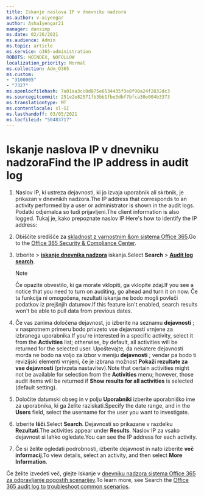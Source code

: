 ```yaml
---
title: Iskanje naslova IP v dnevniku nadzora
ms.author: v-aiyengar
author: AshaIyengar21
manager: dansimp
ms.date: 02/26/2021
ms.audience: Admin
ms.topic: article
ms.service: o365-administration
ROBOTS: NOINDEX, NOFOLLOW
localization_priority: Normal
ms.collection: Adm_O365
ms.custom:
- "3100005"
- "7327"
ms.openlocfilehash: 7a01aa3cc0d875e6534435f3e8f90a24f2832dc3
ms.sourcegitcommit: 251e2e82571fb3bb1fbe3dbf7bfca30e004b3373
ms.translationtype: MT
ms.contentlocale: sl-SI
ms.lasthandoff: 03/05/2021
ms.locfileid: "50483717"
---
```

# <a name="find-the-ip-address-in-audit-log"></a><span data-ttu-id="96a47-102">Iskanje naslova IP v dnevniku nadzora</span><span class="sxs-lookup"><span data-stu-id="96a47-102">Find the IP address in audit log</span></span>

1. <span data-ttu-id="96a47-103">Naslov IP, ki ustreza dejavnosti, ki jo izvaja uporabnik ali skrbnik, je prikazan v dnevnikih nadzora.</span><span class="sxs-lookup"><span data-stu-id="96a47-103">The IP address that corresponds to an activity performed by a user or administrator is shown in the audit logs.</span></span> <span data-ttu-id="96a47-104">Podatki odjemalca so tudi prijavljeni.</span><span class="sxs-lookup"><span data-stu-id="96a47-104">The client information is also logged.</span></span> <span data-ttu-id="96a47-105">Tukaj je, kako prepoznate naslov IP:</span><span class="sxs-lookup"><span data-stu-id="96a47-105">Here's how to identify the IP address:</span></span>

1. <span data-ttu-id="96a47-106">Obiščite središče za [skladnost z varnostnim &om sistema Office 365](https://go.microsoft.com/fwlink/p/?linkid=2077143).</span><span class="sxs-lookup"><span data-stu-id="96a47-106">Go to the [Office 365 Security & Compliance Center](https://go.microsoft.com/fwlink/p/?linkid=2077143).</span></span>
1. <span data-ttu-id="96a47-107">Izberite   >  **[iskanje dnevnika nadzora](https://go.microsoft.com/fwlink/?linkid=2103759)** iskanja.</span><span class="sxs-lookup"><span data-stu-id="96a47-107">Select **Search** > **[Audit log search](https://go.microsoft.com/fwlink/?linkid=2103759)**.</span></span>
    > [!NOTE]
    > <span data-ttu-id="96a47-108">Če opazite obvestilo, ki ga morate vklopiti, ga vklopite zdaj.</span><span class="sxs-lookup"><span data-stu-id="96a47-108">If you see a notice that you need to turn on auditing, go ahead and turn it on now.</span></span> <span data-ttu-id="96a47-109">Če ta funkcija ni omogočena, rezultati iskanja ne bodo mogli povleči podatkov iz prejšnjih datumov.</span><span class="sxs-lookup"><span data-stu-id="96a47-109">If this feature isn't enabled, search results won't be able to pull data from previous dates.</span></span>
1. <span data-ttu-id="96a47-110">Če vas zanima določena dejavnost, jo izberite na seznamu **dejavnosti** ; v nasprotnem primeru bodo privzeto vse dejavnosti vrnjene za izbranega uporabnika.</span><span class="sxs-lookup"><span data-stu-id="96a47-110">If you're interested in a specific activity, select it from the **Activities** list; otherwise, by default, all activities will be returned for the selected user.</span></span> <span data-ttu-id="96a47-111">Upoštevajte, da nekatere dejavnosti morda ne bodo na voljo za izbor v meniju **dejavnosti** ; vendar pa bodo ti revizijski elementi vrnjeni, če je izbrana možnost **Pokaži rezultate za vse dejavnosti** (privzeta nastavitev).</span><span class="sxs-lookup"><span data-stu-id="96a47-111">Note that certain activities might not be available for selection from the **Activities** menu; however, those audit items will be returned if **Show results for all activities** is selected (default setting).</span></span>
1. <span data-ttu-id="96a47-112">Določite datumski obseg in v polju **Uporabniki** izberite uporabniško ime za uporabnika, ki ga želite raziskati.</span><span class="sxs-lookup"><span data-stu-id="96a47-112">Specify the date range, and in the **Users** field, select the username for the user you want to investigate.</span></span>
1. <span data-ttu-id="96a47-113">Izberite **Išči**.</span><span class="sxs-lookup"><span data-stu-id="96a47-113">Select **Search**.</span></span> <span data-ttu-id="96a47-114">Dejavnosti so prikazane v razdelku **Rezultati**.</span><span class="sxs-lookup"><span data-stu-id="96a47-114">The activities appear under **Results**.</span></span> <span data-ttu-id="96a47-115">Naslov IP za vsako dejavnost si lahko ogledate.</span><span class="sxs-lookup"><span data-stu-id="96a47-115">You can see the IP address for each activity.</span></span>
1. <span data-ttu-id="96a47-116">Če si želite ogledati podrobnosti, izberite dejavnost in nato izberite **več informacij**.</span><span class="sxs-lookup"><span data-stu-id="96a47-116">To view details, select an activity, and then select **More Information**.</span></span>

<span data-ttu-id="96a47-117">Če želite izvedeti več, glejte Iskanje v [dnevniku nadzora sistema Office 365 za odpravljanje pogostih scenarijev](https://go.microsoft.com/fwlink/?linkid=2103944).</span><span class="sxs-lookup"><span data-stu-id="96a47-117">To learn more, see Search the [Office 365 audit log to troubleshoot common scenarios](https://go.microsoft.com/fwlink/?linkid=2103944).</span></span>